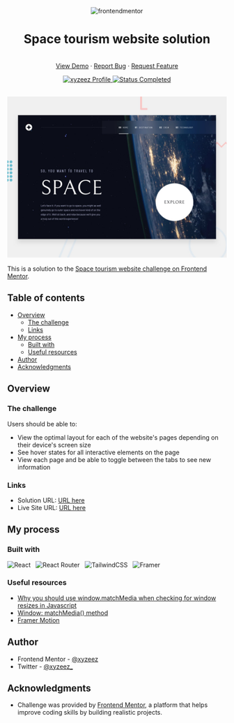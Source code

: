 <div id="top"></div>

<div align="center">
  <div>
    <!--  -->
    <img
      src="https://www.frontendmentor.io/static/images/logo-mobile.svg"
      alt="frontendmentor"
      width="80" />
    <!--  -->
    <h1 align="center">Space tourism website solution</h1>
  </div>
  <!--  -->
  <p align="center">
    <br />
    <a href="https://femc-spacetourismwebsite.netlify.app/">View Demo</a>
    ·
    <a href="https://github.com/xyzeez/space-tourism-website/issues" target="_blank">Report Bug</a>
    ·
    <a href="https://github.com/xyzeez/space-tourism-website/issues" target="_blank">Request Feature</a>
  </p>
  <!--  -->
  <div align="center">
    <!-- Profile -->
    <a href="https://www.frontendmentor.io/profile/xyzeez">
      <img
        src="https://img.shields.io/badge/Profile-Xyzeez-07043B?style=for-the-badge&logo=frontendmentor"
        alt="xyzeez Profile" />
    </a>
    <!-- Status -->
    <a href="#">
      <img
        src="https://img.shields.io/badge/Status-Completed-2ECC40?style=for-the-badge"
        alt="Status Completed" />
    </a>
    <!-- <a href="#">
      <img
        src="https://img.shields.io/badge/Status-Debugging-FFFF00?style=for-the-badge"
        alt="Status Debugging" />
    </a> -->
  </div>

  <br>

![](./public/preview.jpg)

</div>

This is a solution to the [Space tourism website challenge on Frontend Mentor](https://www.frontendmentor.io/challenges/space-tourism-multipage-website-gRWj1URZ3).

## Table of contents

- [Overview](#overview)
  - [The challenge](#the-challenge)
  - [Links](#links)
- [My process](#my-process)
  - [Built with](#built-with)
  - [Useful resources](#useful-resources)
- [Author](#author)
- [Acknowledgments](#acknowledgments)

## Overview

### The challenge

Users should be able to:

- View the optimal layout for each of the website's pages depending on their device's screen size
- See hover states for all interactive elements on the page
- View each page and be able to toggle between the tabs to see new information

### Links

- Solution URL: [URL here](https://www.frontendmentor.io/solutions/space-tourism-website-react-js-tailwind-css-framer-motion-nC9Qpc4GO5)
- Live Site URL: [URL here](https://femc-spacetourismwebsite.netlify.app/)

## My process

### Built with

![React](https://img.shields.io/badge/react-%2320232a.svg?style=for-the-badge&logo=react&logoColor=%2361DAFB) &nbsp; ![React Router](https://img.shields.io/badge/React_Router-CA4245?style=for-the-badge&logo=react-router&logoColor=white) &nbsp; ![TailwindCSS](https://img.shields.io/badge/tailwindcss-%2338B2AC.svg?style=for-the-badge&logo=tailwind-css&logoColor=white) &nbsp; ![Framer](https://img.shields.io/badge/Framer-black?style=for-the-badge&logo=framer&logoColor=blue) &nbsp;

### Useful resources

- [Why you should use window.matchMedia when checking for window resizes in Javascript](https://webdevetc.com/blog/matchmedia-events-for-window-resizes/)
- [Window: matchMedia() method](https://developer.mozilla.org/en-US/docs/Web/API/Window/matchMedia)
- [Framer Motion](https://www.framer.com/motion/)

## Author

- Frontend Mentor - [@xyzeez](https://www.frontendmentor.io/profile/xyzeez)
- Twitter - [@xyzeez\_](https://twitter.com/xyzeez_)

## Acknowledgments

- Challenge was provided by [Frontend Mentor](https://www.frontendmentor.io), a platform that helps improve coding skills by building realistic projects.
